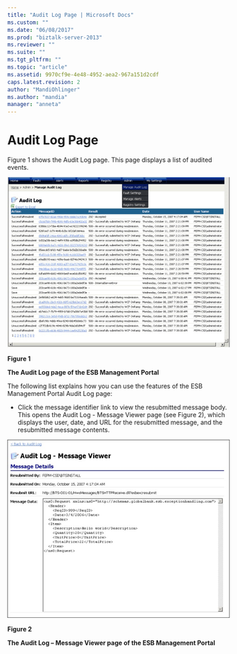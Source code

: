 ```yaml
---
title: "Audit Log Page | Microsoft Docs"
ms.custom: ""
ms.date: "06/08/2017"
ms.prod: "biztalk-server-2013"
ms.reviewer: ""
ms.suite: ""
ms.tgt_pltfrm: ""
ms.topic: "article"
ms.assetid: 9970cf9e-4e48-4952-aea2-967a151d2cdf
caps.latest.revision: 2
author: "MandiOhlinger"
ms.author: "mandia"
manager: "anneta"
---
```

# Audit Log Page
Figure 1 shows the Audit Log page. This page displays a list of audited events.  
  
 ![AuditLog Page View](../esb-toolkit/media/ch8-auditlogpagelargeview.gif "Ch8-AuditLogPageLargeView")  
  
 **Figure 1**  
  
 **The Audit Log page of the ESB Management Portal**  
  
 The following list explains how you can use the features of the ESB Management Portal Audit Log page:  
  
-   Click the message identifier link to view the resubmitted message body. This opens the Audit Log - Message Viewer page (see Figure 2), which displays the user, date, and URL for the resubmitted message, and the resubmitted message contents.  
  
 ![AuditLog Message Viewe rPage](../esb-toolkit/media/ch8-auditlogmessageviewerpage.jpg "Ch8-AuditLogMessageViewerPage")  
  
 **Figure 2**  
  
 **The Audit Log – Message Viewer page of the ESB Management Portal**